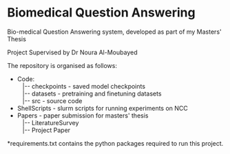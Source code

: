 # Biomedical Question Answering
Bio-medical Question Answering system, developed as part of my Masters' Thesis

Project Supervised by Dr Noura Al-Moubayed


The repository is organised as follows:
- Code:<br />
    &nbsp;&nbsp;&nbsp;|-- checkpoints - saved model checkpoints<br />
    &nbsp;&nbsp;&nbsp;|-- datasets - pretraining and finetuning datasets<br />
    &nbsp;&nbsp;&nbsp;|-- src - source code<br />
- ShellScripts - slurm scripts for running experiments on NCC
- Papers - paper submission for masters' thesis<br />
    &nbsp;&nbsp;&nbsp;|-- LiteratureSurvey<br />
    &nbsp;&nbsp;&nbsp;|-- Project Paper<br />
  
*requirements.txt contains the python packages required to run this project.
